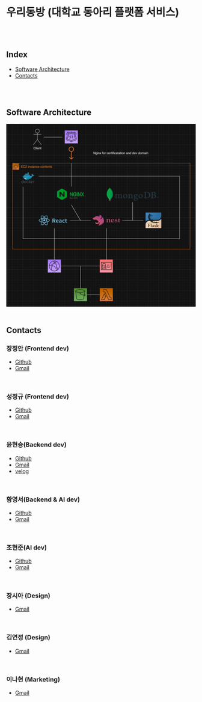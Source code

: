 # 우리동방 (대학교 동아리 플랫폼 서비스)
<br/>
<br/>

## Index
- [Software Architecture](#software-architecture)
- [Contacts](#contacts)
<br/>
<br/>

## Software Architecture
![Software Architecture](./assets/Software%20Architecture.png)
<br/>
<br/>

## Contacts
### 장정안 (Frontend dev)
- [Github]()
- [Gmail](inetty@kookmin.ac.kr)
<br/>

### 성정규 (Frontend dev)
- [Github](https://github.com/seongjeongkyu1)
- [Gmail](juku1133@kookmin.ac.kr)
<br/>

### 윤현승(Backend dev)
- [Github]()
- [Gmail](yoonhs02@kookmin.ac.kr)
- [velog](https://velog.io/@yoonhs0201)
<br/>

### 황영서(Backend & AI dev)
- [Github](https://github.com/younganswer)
- [Gmail](younganswer@kookmin.ac.kr)
<br/>

### 조현준(AI dev)
- [Github]()
- [Gmail](juatis96@kookmin.ac.kr)
<br/>

### 장시아 (Design)
- [Gmail](shiamon@kookmin.ac.kr)
<br/>

### 김연정 (Design)
- [Gmail](yjart322@kookmin.ac.kr)
<br/>

### 이나현 (Marketing)
- [Gmail](lnahyuni@naver.com)
